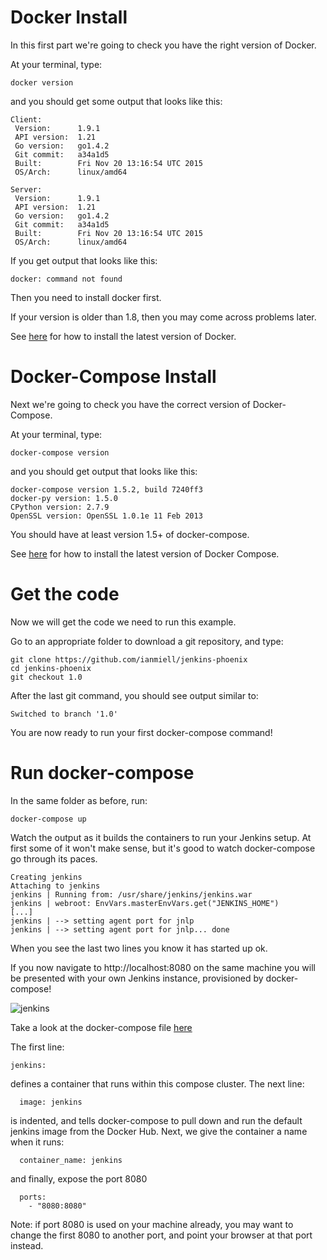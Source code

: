 <!--
{
"name": "docker-compose-setup",
"version" : "0.1",
"title" : "Docker Compose Setup",
"description" : "Get setup with Docker Compose",
"homepage" : "https://github.com/ianmiell/outlearn-modules",
"freshnessDate" : 2015-07-08,
"license" : "CC BY 4.0"
}
-->
<!-- @section -->

# Docker Install

In this first part we're going to check you have the right version of Docker.

At your terminal, type:

```
docker version
```

and you should get some output that looks like this:

```
Client:
 Version:      1.9.1
 API version:  1.21
 Go version:   go1.4.2
 Git commit:   a34a1d5
 Built:        Fri Nov 20 13:16:54 UTC 2015
 OS/Arch:      linux/amd64

Server:
 Version:      1.9.1
 API version:  1.21
 Go version:   go1.4.2
 Git commit:   a34a1d5
 Built:        Fri Nov 20 13:16:54 UTC 2015
 OS/Arch:      linux/amd64
```

If you get output that looks like this:

```
docker: command not found
```

Then you need to install docker first.

If your version is older than 1.8, then you may come across problems later.

See [here](https://docs.docker.com/engine/installation/) for how to install the latest version of Docker.

<!-- @section -->

# Docker-Compose Install

Next we're going to check you have the correct version of Docker-Compose.

At your terminal, type:

```
docker-compose version
```

and you should get output that looks like this:

```
docker-compose version 1.5.2, build 7240ff3
docker-py version: 1.5.0
CPython version: 2.7.9
OpenSSL version: OpenSSL 1.0.1e 11 Feb 2013
```

You should have at least version 1.5+ of docker-compose.

See [here](https://docs.docker.com/compose/install/) for how to install the latest version of Docker Compose.

<!-- @section -->

# Get the code

Now we will get the code we need to run this example.

Go to an appropriate folder to download a git repository, and type:

```
git clone https://github.com/ianmiell/jenkins-phoenix
cd jenkins-phoenix
git checkout 1.0
```

After the last git command, you should see output similar to:

```
Switched to branch '1.0'
```

You are now ready to run your first docker-compose command!


<!-- @section -->

# Run docker-compose

In the same folder as before, run:

```
docker-compose up
```

Watch the output as it builds the containers to run your Jenkins setup. At first some of it won't make sense, but it's good to watch docker-compose go through its paces.

```
Creating jenkins
Attaching to jenkins
jenkins | Running from: /usr/share/jenkins/jenkins.war
jenkins | webroot: EnvVars.masterEnvVars.get("JENKINS_HOME")
[...]
jenkins | --> setting agent port for jnlp
jenkins | --> setting agent port for jnlp... done
```

When you see the last two lines you know it has started up ok.

If you now navigate to http://localhost:8080 on the same machine you will be presented with your own Jenkins instance, provisioned by docker-compose!

![jenkins](https://raw.githubusercontent.com/ianmiell/outlearn-modules/master/modules/jenkins_basic.png)

Take a look at the docker-compose file [here](https://raw.githubusercontent.com/ianmiell/jenkins-phoenix/1.0/docker-compose.yml)

The first line:

```
jenkins:
```

defines a container that runs within this compose cluster. The next line:

```
  image: jenkins
```

is indented, and tells docker-compose to pull down and run the default jenkins image from the Docker Hub. Next, we give the container a name when it runs:

```
  container_name: jenkins
```

and finally, expose the port 8080 

```
  ports:
    - "8080:8080"
```

Note: if port 8080 is used on your machine already, you may want to change the first 8080 to another port, and point your browser at that port instead.


<!-- @end -->

